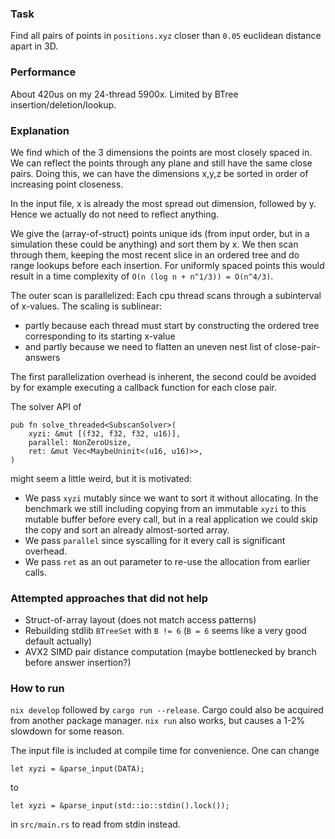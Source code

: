 ### Task

Find all pairs of points in `positions.xyz` closer than `0.05` euclidean distance apart in 3D.

### Performance

About 420us on my 24-thread 5900x. Limited by BTree insertion/deletion/lookup.

### Explanation

We find which of the 3 dimensions the points are most closely spaced in. We can reflect the points
through any plane and still have the same close pairs. Doing this, we can have the dimensions x,y,z
be sorted in order of increasing point closeness.

In the input file, x is already the most spread out dimension, followed by y. Hence we actually do
not need to reflect anything.

We give the (array-of-struct) points unique ids (from input order, but in a simulation these could
be anything) and sort them by x. We then scan through them, keeping the most recent slice in an
ordered tree and do range lookups before each insertion. For uniformly spaced points this would
result in a time complexity of `O(n (log n + n^1/3)) = O(n^4/3)`.

The outer scan is parallelized: Each cpu thread scans through a subinterval of x-values. The scaling
is sublinear:
- partly because each thread must start by constructing the ordered tree corresponding
to its starting x-value
- and partly because we need to flatten an uneven nest list of close-pair-answers

The first parallelization overhead is inherent, the second could be avoided by for example executing
a callback function for each close pair.

The solver API of
```
pub fn solve_threaded<SubscanSolver>(
    xyzi: &mut [(f32, f32, f32, u16)],
    parallel: NonZeroUsize,
    ret: &mut Vec<MaybeUninit<(u16, u16)>>,
)
```
might seem a little weird, but it is motivated:
- We pass `xyzi` mutably since we want to sort it without allocating. In the benchmark we still
    including copying from an immutable `xyzi` to this mutable buffer before every call, but in a
    real application we could skip the copy and sort an already almost-sorted array.
- We pass `parallel` since syscalling for it every call is significant overhead.
- We pass `ret` as an out parameter to re-use the allocation from earlier calls.

### Attempted approaches that did not help

- Struct-of-array layout (does not match access patterns)
- Rebuilding stdlib `BTreeSet` with `B != 6` (`B = 6` seems like a very good default actually)
- AVX2 SIMD pair distance computation (maybe bottlenecked by branch before answer insertion?)

### How to run

`nix develop` followed by `cargo run --release`. Cargo could also be acquired from another package
manager. `nix run` also works, but causes a 1-2% slowdown for some reason.

The input file is included at compile time for convenience. One can change
```
let xyzi = &parse_input(DATA);
```
to
```
let xyzi = &parse_input(std::io::stdin().lock());
```
in `src/main.rs` to read from stdin instead.
